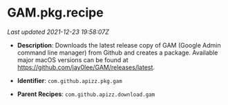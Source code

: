 # GAM.pkg.recipe

_Last updated 2021-12-23 19:58:07Z_

- **Description**: Downloads the latest release copy of GAM (Google Admin command line manager) from Github and creates a package. Available major macOS versions can be found at https://github.com/jay0lee/GAM/releases/latest.

- **Identifier**: `com.github.apizz.pkg.gam`

- **Parent Recipes**: `com.github.apizz.download.gam`